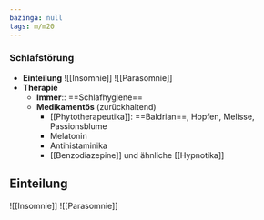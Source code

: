 ```yaml
---
bazinga: null
tags: m/m20
---
```

### Schlafstörung
- **Einteilung**
![[Insomnie]]
![[Parasomnie]]
- **Therapie**
	- **Immer**:: ==Schlafhygiene==
	- **Medikamentös** (zurückhaltend)
		- [[Phytotherapeutika]]: ==Baldrian==, Hopfen, Melisse, Passionsblume
		- Melatonin
		- Antihistaminika
		- [[Benzodiazepine]] und ähnliche [[Hypnotika]]

## Einteilung
![[Insomnie]]
![[Parasomnie]]